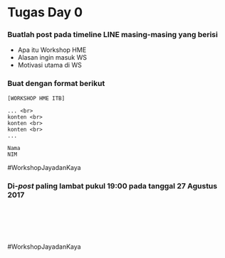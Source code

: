 # Tugas Day 0

### Buatlah post pada timeline LINE masing-masing yang berisi
* Apa itu Workshop HME
* Alasan ingin masuk WS
* Motivasi utama di WS

### Buat dengan format berikut

    [WORKSHOP HME ITB]

    ... <br>
    konten <br>
    konten <br>
    konten <br>
    ...

    Nama
    NIM

#WorkshopJayadanKaya

### Di-*post* paling lambat pukul 19:00 pada tanggal 27 Agustus 2017


<br> <br> <br> <br>



#WorkshopJayadanKaya
